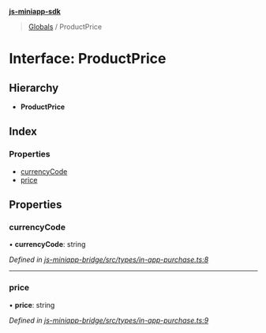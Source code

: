 **[js-miniapp-sdk](../README.md)**

> [Globals](../README.md) / ProductPrice

# Interface: ProductPrice

## Hierarchy

* **ProductPrice**

## Index

### Properties

* [currencyCode](productprice.md#currencycode)
* [price](productprice.md#price)

## Properties

### currencyCode

•  **currencyCode**: string

*Defined in [js-miniapp-bridge/src/types/in-app-purchase.ts:8](https://github.com/rakutentech/js-miniapp/blob/cac19e7/js-miniapp-bridge/src/types/in-app-purchase.ts#L8)*

___

### price

•  **price**: string

*Defined in [js-miniapp-bridge/src/types/in-app-purchase.ts:9](https://github.com/rakutentech/js-miniapp/blob/cac19e7/js-miniapp-bridge/src/types/in-app-purchase.ts#L9)*
